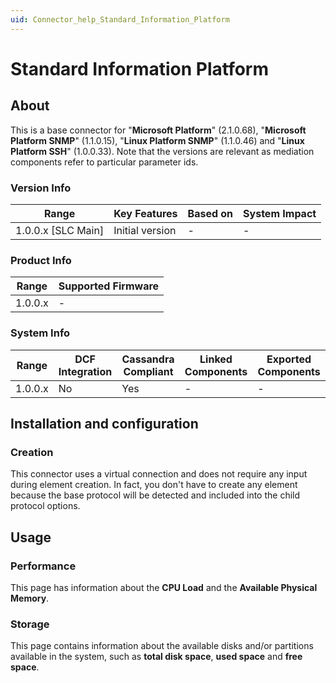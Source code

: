 ```yaml
---
uid: Connector_help_Standard_Information_Platform
---
```


# Standard Information Platform

## About

This is a base connector for "**Microsoft Platform**" (2.1.0.68), "**Microsoft Platform SNMP**" (1.1.0.15), "**Linux Platform SNMP**" (1.1.0.46) and "**Linux Platform SSH**" (1.0.0.33). Note that the versions are relevant as mediation components refer to particular parameter ids.

### Version Info

| Range                | Key Features     | Based on     | System Impact     |
|----------------------|------------------|--------------|-------------------|
| 1.0.0.x [SLC Main]   | Initial version  | -            | -                 |

### Product Info

| Range     | Supported Firmware     |
|-----------|------------------------|
| 1.0.0.x   | -                      |

### System Info

| Range     | DCF Integration     | Cassandra Compliant     | Linked Components     | Exported Components     |
|-----------|---------------------|-------------------------|-----------------------|-------------------------|
| 1.0.0.x   | No                  | Yes                     | -                     | -                       |

## Installation and configuration

### Creation

This connector uses a virtual connection and does not require any input during element creation. In fact, you don't have to create any element because the base protocol will be detected and included into the child protocol options.

## Usage

### Performance

This page has information about the **CPU Load** and the **Available Physical Memory**.

### Storage

This page contains information about the available disks and/or partitions available in the system, such as **total disk space**, **used space** and **free space**.
